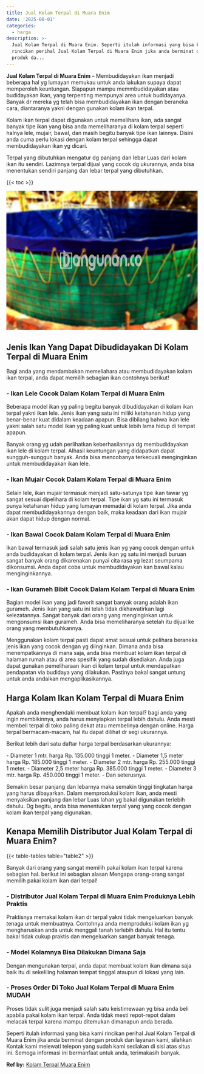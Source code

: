 ```yaml
---
title: Jual Kolam Terpal di Muara Enim
date: '2025-08-01'
categories:
  - harga
description: >-
  Jual Kolam Terpal di Muara Enim. Seperti itulah informasi yang bisa kami
  rincikan perihal Jual Kolam Terpal di Muara Enim jika anda berminat dengan
  produk da...
---
```


**Jual Kolam Terpal di Muara Enim** – Membudidayakan ikan menjadi beberapa hal yg lumayan memukau untuk anda lakukan supaya dapat memperoleh keuntungan. Siapapun mampu memmbudidayakan atau budidayakan ikan, yang terpenting mempunyai area untuk budidayanya. Banyak dr mereka yg telah bisa membudidayakan ikan dengan beraneka cara, diantaranya yakni dengan gunakan kolam ikan terpal.

Kolam ikan terpal dapat digunakan untuk memelihara ikan, ada sangat banyak tipe ikan yang bisa anda memeliharanya di kolam terpal seperti halnya lele, mujair, bawal, dan masih begitu banyak tipe ikan lainnya. Disini anda cuma perlu lokasi dengan kolam terpal sehingga dapat membudidayakan ikan yg dicari.

Terpal yang dibutuhkan mengatur dg panjang dan lebar Luas dari kolam ikan itu sendiri. Lazimnya terpal dijual yang cocok dg ukurannya, anda bisa menentukan sendiri panjang dan lebar terpal yang dibutuhkan.

{{< toc >}}

![Jual Kolam Terpal di Muara Enim](/images/jual-kolam-terpal-58.png)

## Jenis Ikan Yang Dapat Dibudidayakan Di Kolam Terpal di Muara Enim

Bagi anda yang mendambakan memeliahara atau membudidayakan kolam ikan terpal, anda dapat memilih sebagian ikan contohnya berikut!

### \- Ikan Lele Cocok Dalam Kolam Terpal di Muara Enim

Beberapa model ikan yg paling begitu banyak dibudidayakan di kolam ikan terpal yakni ikan lele. Jenis ikan yang satu ini miliki ketahanan hidup yang benar-benar kuat didalam keadaan apapun. Bisa dibilang bahwa ikan lele yakni salah satu model ikan yg paling kuat untuk lebih lama hidup di tempat apapun.

Banyak orang yg udah perlihatkan keberhasilannya dg membudidayakan ikan lele di kolam terpal. Alhasil keuntungan yang didapatkan dapat sungguh-sungguh banyak. Anda bisa mencobanya terkecuali menginginkan untuk membudidayakan ikan lele.

### \- Ikan Mujair Cocok Dalam Kolam Terpal di Muara Enim

Selain lele, ikan mujair termasuk menjadi satu-satunya tipe ikan tawar yg sangat sesuai dipelihara di kolam terpal. Tipe ikan yg satu ini termasuk punya ketahanan hidup yang lumayan memadai di kolam terpal. Jika anda dapat membudidayakannya dengan baik, maka keadaan dari ikan mujair akan dapat hidup dengan normal.

### \- Ikan Bawal Cocok Dalam Kolam Terpal di Muara Enim

Ikan bawal termasuk jadi salah satu jenis ikan yg yang cocok dengan untuk anda budidayakan di kolam terpal. Jenis ikan yg satu ini menjadi buruan sangat banyak orang dikarenakan punyai cita rasa yg lezat seumpama dikonsumsi. Anda dapat coba untuk membudidayakan kan bawal kalau menginginkannya.

### \- Ikan Gurameh Bibit Cocok Dalam Kolam Terpal di Muara Enim

Bagian model ikan yang jadi favorit sangat banyak orang adalah ikan gurameh. Jenis ikan yang satu ini telah tidak dikhawatirkan lagi kelezatannya. Sangat banyak dari orang yang menginginkan untuk mengonsumsi ikan gurameh. Anda bisa memeliharanya setelah itu dijual ke orang yang membutuhkannya.

Menggunakan kolam terpal pasti dapat amat sesuai untuk pelihara beraneka jenis ikan yang cocok dengan yg diinginkan. Dimana anda bisa menempatkannya di mana saja, anda bisa membuat kolam ikan terpal di halaman rumah atau di area spesifik yang sudah disediakan. Anda juga dapat gunakan pemeliharaan ikan di kolam terpal untuk mendapatkan pendapatan via budidaya yang dilakukan. Pastinya bakal sangat untung untuk anda andaikan mengaplikasikannya.

## Harga Kolam Ikan Kolam Terpal di Muara Enim

Apakah anda menghendaki membuat kolam ikan terpal? bagi anda yang ingin membikinnya, anda harus menyiapkan terpal lebih dahulu. Anda mesti membeli terpal di toko paling dekat atau membelinya dengan online. Harga terpal bermacam-macam, hal itu dapat dilihat dr segi ukurannya.

Berikut lebih dari satu daftar harga terpal berdasarkan ukurannya:

\- Diameter 1 mtr. harga Rp. 135.000 tinggi 1 meter. - Diameter 1,5 meter harga Rp. 185.000 tinggi 1 meter. - Diameter 2 mtr. harga Rp. 255.000 tinggi 1 meter. - Diameter 2,5 meter harga Rp. 385.000 tinggi 1 meter. - Diameter 3 mtr. harga Rp. 450.000 tinggi 1 meter. - Dan seterusnya.

Semakin besar panjang dan lebarnya maka semakin tinggi tingkatan harga yang harus dibayarkan. Dalam memproduksi kolam ikan, anda mesti menyaksikan panjang dan lebar Luas lahan yg bakal digunakan terlebih dahulu. Dg begitu, anda bisa menentukan terpal yang yang cocok dengan kolam ikan terpal yang digunakan.

## Kenapa Memilih Distributor Jual Kolam Terpal di Muara Enim?

{{< table-tables table="table2" >}}

Banyak dari orang yang sangat memilih pakai kolam ikan terpal karena sebagian hal. berikut ini sebagian alasan Mengapa orang-orang sangat memilih pakai kolam ikan dari terpal!

### \- Distributor Jual Kolam Terpal di Muara Enim Produknya Lebih Praktis

Praktisnya memakai kolam ikan dr terpal yakni tidak mengeluarkan banyak tenaga untuk membuatnya. Contohnya anda memproduksi kolam ikan yg mengharuskan anda untuk menggali tanah terlebih dahulu. Hal itu tentu bakal tidak cukup praktis dan mengeluarkan sangat banyak tenaga.

### \- Model Kolamnya Bisa Dilakukan Dimana Saja

Dengan mengunakan terpal, anda dapat membuat kolam ikan dimana saja baik itu di sekeliling halaman tempat tinggal ataupun di lokasi yang lain.

### \- Proses Order Di Toko Jual Kolam Terpal di Muara Enim MUDAH

Proses tidak sulit juga menjadi salah satu keistimewaan yg bisa anda beli apabila pakai kolam ikan terpal. Anda tidak mesti repot-repot dalam melacak terpal karena mampu ditemukan dimanapun anda berada.

Seperti itulah informasi yang bisa kami rincikan perihal Jual Kolam Terpal di Muara Enim jika anda berminat dengan produk dan layanan kami, silahkan Kontak kami melewati telepon yang sudah kami sediakan di sisi atas situs ini. Semoga informasi ini bermanfaat untuk anda, terimakasih banyak.

**Ref by:** [Kolam Terpal Muara Enim](https://id.wikipedia.org/wiki/Kolam)
